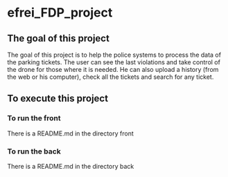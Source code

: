 # efrei_FDP_project

## The goal of this project

The goal of this project is to help the police systems to process the data of the parking tickets.
The user can see the last violations and take control of the drone for those where it is needed. He can also upload a history (from the web or his computer), check all the tickets and search for any ticket.



## To execute this project

### To run the front

There is a README.md in the directory front

### To run the back

There is a README.md in the directory back